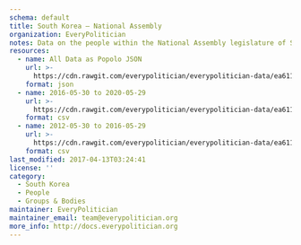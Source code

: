 ```yaml
---
schema: default
title: South Korea — National Assembly
organization: EveryPolitician
notes: Data on the people within the National Assembly legislature of South Korea.
resources:
  - name: All Data as Popolo JSON
    url: >-
      https://cdn.rawgit.com/everypolitician/everypolitician-data/ea6116a6f28c713fff2275ac35c64bdc85c46982/data/South_Korea/National_Assembly/ep-popolo-v1.0.json
    format: json
  - name: 2016-05-30 to 2020-05-29
    url: >-
      https://cdn.rawgit.com/everypolitician/everypolitician-data/ea6116a6f28c713fff2275ac35c64bdc85c46982/data/South_Korea/National_Assembly/term-20.csv
    format: csv
  - name: 2012-05-30 to 2016-05-29
    url: >-
      https://cdn.rawgit.com/everypolitician/everypolitician-data/ea6116a6f28c713fff2275ac35c64bdc85c46982/data/South_Korea/National_Assembly/term-19.csv
    format: csv
last_modified: 2017-04-13T03:24:41
license: ''
category:
  - South Korea
  - People
  - Groups & Bodies
maintainer: EveryPolitician
maintainer_email: team@everypolitician.org
more_info: http://docs.everypolitician.org
---
```

